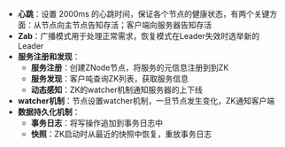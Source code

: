 - **心跳**：设置 2000ms 的心跳时间，保证各个节点的健康状态，有两个关键方面：从节点向主节点告知存活；客户端向服务器告知存活
- **Zab**：广播模式用于处理正常需求，恢复模式在Leader失效时选举新的Leader
- **服务注册和发现**：
	- **服务注册**：创建ZNode节点，将服务的元信息注册到到ZK
	- **服务发现**：客户吨查询ZK列表，获取服务信息
	- **动态感知**：ZK的watcher机制通知服务器的上下线
- **watcher机制**：节点设置watcher机制，一旦节点发生变化，ZK通知客户端
- **数据持久化机制**：
	- **事务日志**：将写操作追加到事务日志中
	- **快照**：ZK启动时从最近的快照中恢复，重放事务日志